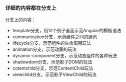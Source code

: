 <h3>
    详细的内容都在分支上
  </h3>
  <p>分支上的内容：</p>
  <ul>
    <li>template分支，用12个例子全面示范Angular的模板语法</li>
    <li>communication分支，示范组件之间的通讯</li>
    <li>lifecycle分支，示范组件的生命周期玩法</li>
    <li>animation分支，示范动画的玩法</li>
    <li>dynamic-component分支，示范动态组件的各种玩法</li>
    <li>shadowdom分支，示范影子DOM的玩法</li>
    <li>cotentchild分支，示范ContentChild玩法</li>
    <li>viewchild分支，示范影子ViewChild的玩法</li>
  </ul>